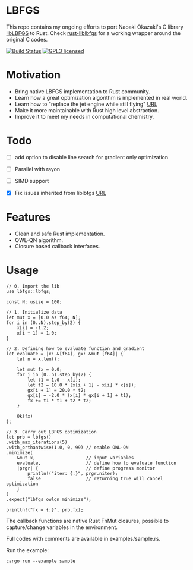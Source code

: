 
# LBFGS

This repo contains my ongoing efforts to port Naoaki Okazaki's C library
[libLBFGS](http://chokkan.org/software/liblbfgs/) to Rust. Check [rust-liblbfgs](https://github.com/ybyygu/rust-liblbfgs) for a working wrapper around the original
C codes.

[![Build Status](https://travis-ci.org/ybyygu/rust-lbfgs.svg?branch=master)](https://travis-ci.org/ybyygu/rust-lbfgs)
[![GPL3 licensed](https://img.shields.io/badge/license-GPL3-blue.svg)](./LICENSE)


# Motivation

-   Bring native LBFGS implementation to Rust community.
-   Learn how a great optimization algorithm is implemented in real world.
-   Learn how to "replace the jet engine while still flying" [URL](http://jensimmons.com/post/jan-4-2017/replacing-jet-engine-while-still-flying)
-   Make it more maintainable with Rust high level abstraction.
-   Improve it to meet my needs in computational chemistry.


# Todo

-   [ ] add option to disable line search for gradient only optimization
-   [ ] Parallel with rayon
-   [ ] SIMD support
-   [X] Fix issues inherited from liblbfgs [URL](https://github.com/chokkan/liblbfgs/pulls)


# Features

-   Clean and safe Rust implementation.
-   OWL-QN algorithm.
-   Closure based callback interfaces.


# Usage

    // 0. Import the lib
    use lbfgs::lbfgs;
    
    const N: usize = 100;
    
    // 1. Initialize data
    let mut x = [0.0 as f64; N];
    for i in (0..N).step_by(2) {
        x[i] = -1.2;
        x[i + 1] = 1.0;
    }
    
    // 2. Defining how to evaluate function and gradient
    let evaluate = |x: &[f64], gx: &mut [f64]| {
        let n = x.len();
    
        let mut fx = 0.0;
        for i in (0..n).step_by(2) {
            let t1 = 1.0 - x[i];
            let t2 = 10.0 * (x[i + 1] - x[i] * x[i]);
            gx[i + 1] = 20.0 * t2;
            gx[i] = -2.0 * (x[i] * gx[i + 1] + t1);
            fx += t1 * t1 + t2 * t2;
        }
    
        Ok(fx)
    };
    
    // 3. Carry out LBFGS optimization
    let prb = lbfgs()
    .with_max_iterations(5)
    .with_orthantwise(1.0, 0, 99) // enable OWL-QN
    .minimize(
        &mut x,                   // input variables
        evaluate,                 // define how to evaluate function
        |prgr| {                  // define progress monitor
            println!("iter: {:}", prgr.niter);
            false                 // returning true will cancel optimization
        }
    )
    .expect("lbfgs owlqn minimize");
    
    println!("fx = {:}", prb.fx);

The callback functions are native Rust FnMut closures, possible to
capture/change variables in the environment.

Full codes with comments are available in examples/sample.rs.

Run the example:

    cargo run --example sample

